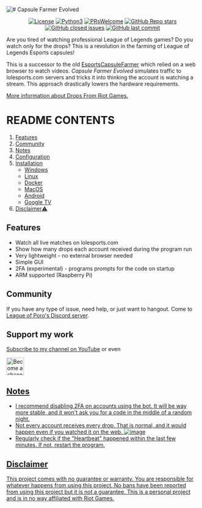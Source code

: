 ![# Capsule Farmer Evolved](https://raw.githubusercontent.com/Penguax/CapsuleFarmerEvolved/master/.github/banner.png)
<!-- Font for banner above by Riot Games BeaufortForLoL https://brand.riotgames.com/en-us/league-of-legends/typography/ -->
<p align="center">
<a href="https://github.com/LeagueOfPoro/CapsuleFarmerEvolved/blob/master/LICENSE"><img alt="License" src="https://img.shields.io/badge/license-CC%20BY--NC--SA%204.0-orange"></a>
<a href="https://www.python.org/downloads/release/python-3100/"><img alt="Python3" src="https://img.shields.io/badge/built%20for-Python%E2%89%A53.10-red.svg?style=flat"></a>
<a href="https://github.com/LeagueOfPoro/CapsuleFarmerEvolved/pulls"><img alt="PRsWelcome" src="https://img.shields.io/badge/PRs-welcome-brightgreen.svg?style=flat"></a>
<a href="https://github.com/LeagueOfPoro/CapsuleFarmerEvolved/stargazers"><img alt="GitHub Repo stars" src="https://img.shields.io/github/stars/LeagueOfPoro/CapsuleFarmerEvolved"></a>
<a href="https://github.com/LeagueOfPoro/CapsuleFarmerEvolved/issues?q=is%3Aissue+is%3Aclosed"><img alt="GitHub closed issues" src="https://img.shields.io/github/issues-closed/LeagueOfPoro/CapsuleFarmerEvolved"></a>
<a href="https://github.com/LeagueOfPoro/CapsuleFarmerEvolved"><img alt="GitHub last commit" src="https://img.shields.io/github/last-commit/LeagueOfPoro/CapsuleFarmerEvolved"></a>
</p>

Are you tired of watching professional League of Legends games? Do you watch only for the drops? This is a revolution in the farming of League of Legends Esports capsules!

This is a successor to the old [EsportsCapsuleFarmer](https://github.com/LeagueOfPoro/EsportsCapsuleFarmer) which relied on a web browser to watch videos. *Capsule Farmer Evolved* simulates traffic to lolesports.com servers and tricks it into thinking the account is watching a stream. This approach drastically lowers the hardware requirements.

[More information about Drops From Riot Games.](https://lolesports.com/article/drops-information-for-lol-esports-season-2023/blt15759d60486d16cc)


# README CONTENTS 
1. [Features](#features) 
2. [Community](#community)
3. [Notes](#notes)
4. [Configuration](https://github.com/LeagueOfPoro/CapsuleFarmerEvolved/wiki/Configuration)
5. [Installation](https://github.com/LeagueOfPoro/CapsuleFarmerEvolved/wiki)
    - [Windows](https://github.com/LeagueOfPoro/CapsuleFarmerEvolved/wiki/Advanced-Installation-for-Windows)
    - [Linux](https://github.com/LeagueOfPoro/CapsuleFarmerEvolved/wiki/Advanced-Installation-for-Linux)
    - [Docker](https://github.com/LeagueOfPoro/CapsuleFarmerEvolved/wiki/Advanced-Installation-for-Docker)
    - [MacOS](https://github.com/LeagueOfPoro/CapsuleFarmerEvolved/wiki/Advanced-Installation-for-MacOS)
    - [Android](https://github.com/LeagueOfPoro/CapsuleFarmerEvolved/wiki/Advanced-Installation-for-Android)
    - [Google TV](https://github.com/LeagueOfPoro/CapsuleFarmerEvolved/wiki/Advanced-Installation-for-Google-TV)
6. [Disclaimer⚠️](#disclaimer)

## Features
- Watch all live matches on lolesports.com
- Show how many drops each account received during the program run
- Very lightweight - no external browser needed
- Simple GUI
- 2FA (experimental) - programs prompts for the code on startup
- ARM supported (Raspberry Pi)

## Community
If you have any type of issue, need help, or just want to hangout. Come to [League of Poro's Discord server](https://discord.gg/c2Qs9Y83hh).

## Support my work
[Subscribe to my channel on YouTube](https://www.youtube.com/channel/UCwgpdTScSd788qILhLnyyyw?sub_confirmation=1) or even

<a href='https://www.youtube.com/channel/UCwgpdTScSd788qILhLnyyyw/join' target='_blank'><img height='35' style='border:0px;height:46px;' src='https://share.leagueofporo.com/yt_member.png' border='0' alt='Become a channel member on YouTube' />

## Notes
- I recommend disabling 2FA on accounts using the bot. It will be way more stable, and it won't ask you for a code in the middle of a random night.
- Not every account receives every drop. That is normal, and it would happen even if you watched it on the web.
![image](https://user-images.githubusercontent.com/95635582/215994461-4f613b76-0e96-4b1a-b138-f1caa748df65.png)
- Regularly check if the "Heartbeat" happened within the last few minutes. If not, restart the program.

## Disclaimer 
This project comes with no guarantee or warranty. You are responsible for whatever happens from using this project. No bans have been reported from using this project but it is not a guarantee. This is a personal project and is in no way affiliated with Riot Games.
